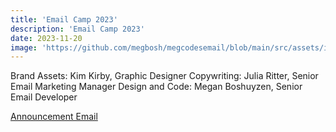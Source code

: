```yaml
---
title: 'Email Camp 2023'
description: 'Email Camp 2023'
date: 2023-11-20
image: 'https://github.com/megbosh/megcodesemail/blob/main/src/assets/images/email-camp-2023.jpg?raw=true'
---
```


Brand Assets: Kim Kirby, Graphic Designer
Copywriting: Julia Ritter, Senior Email Marketing Manager
Design and Code: Megan Boshuyzen, Senior Email Developer

[Announcement Email](https://parcel.io/e/3a06ec55-02ee-4727-b400-38dcb39a2a5c?layout=preview)